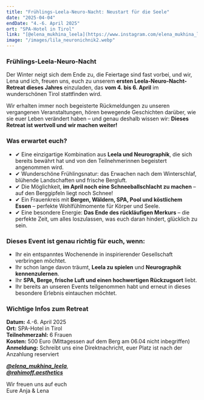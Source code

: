 ```yaml
---
title: "Frühlings-Leela-Neuro-Nacht: Neustart für die Seele"
date: "2025-04-04"
endDate: "4.-6. April 2025"
ort: "SPA-Hotel in Tirol"
link: "[@elena_mukhina_leela](https://www.instagram.com/elena_mukhina_leela?igsh=MXd4N2Vyd294dnFqMA==), [@rahimoff.aesthetics](https://www.instagram.com/rahimoff.aesthetics?igsh=cnU5ZjQ5MGFtbWdn==)"
image: "/images/lila_neuronichnik2.webp"
---
```


### **Frühlings-Leela-Neuro-Nacht**

Der Winter neigt sich dem Ende zu, die Feiertage sind fast vorbei, und wir, Lena und ich, freuen uns, euch zu unserem **ersten Leela-Neuro-Nacht-Retreat dieses Jahres** einzuladen, das **vom 4. bis 6. April** im wunderschönen Tirol stattfinden wird.

Wir erhalten immer noch begeisterte Rückmeldungen zu unseren vergangenen Veranstaltungen, hören bewegende Geschichten darüber, wie sie euer Leben verändert haben – und genau deshalb wissen wir: **Dieses Retreat ist wertvoll und wir machen weiter!**

### **Was erwartet euch?**

- ✔ Eine einzigartige Kombination aus **Leela und Neurographik**, die sich bereits bewährt hat und von den Teilnehmerinnen begeistert angenommen wird.
- ✔ Wunderschöne Frühlingsnatur: das Erwachen nach dem Winterschlaf, blühende Landschaften und frische Bergluft.
- ✔ Die Möglichkeit, **im April noch eine Schneeballschlacht zu machen** – auf den Berggipfeln liegt noch Schnee!
- ✔ Ein Frauenkreis mit **Bergen, Wäldern, SPA, Pool und köstlichem Essen** – perfekte Wohlfühlmomente für Körper und Seele.
- ✔ Eine besondere Energie: **Das Ende des rückläufigen Merkurs** – die perfekte Zeit, um alles loszulassen, was euch daran hindert, glücklich zu sein.

### **Dieses Event ist genau richtig für euch, wenn:**
- Ihr ein entspanntes Wochenende in inspirierender Gesellschaft verbringen möchtet.
- Ihr schon lange davon träumt, **Leela zu spielen** und **Neurographik kennenzulernen**.
- Ihr **SPA, Berge, frische Luft und einen hochwertigen Rückzugsort** liebt.
- Ihr bereits an unseren Events teilgenommen habt und erneut in dieses besondere Erlebnis eintauchen möchtet.

### **Wichtige Infos zum Retreat**
**Datum:** 4.-6. April 2025  
**Ort:** SPA-Hotel in Tirol  
**Teilnehmerzahl:** 6 Frauen  
**Kosten:** 500 Euro (Mittagessen auf dem Berg am 06.04 nicht inbegriffen)  
**Anmeldung:** Schreibt uns eine Direktnachricht, euer Platz ist nach der Anzahlung reserviert  

***[@elena_mukhina_leela](https://www.instagram.com/elena_mukhina_leela?igsh=MXd4N2Vyd294dnFqMA==)***,  
***[@rahimoff.aesthetics](https://www.instagram.com/rahimoff.aesthetics?igsh=cnU5ZjQ5MGFtbWdn==)***  

Wir freuen uns auf euch  
Eure Anja & Lena
